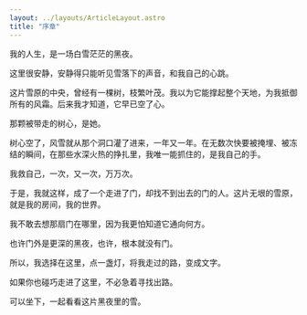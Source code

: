 ```yaml
---
layout: ../layouts/ArticleLayout.astro
title: "序章"
---
```


我的人生，是一场白雪茫茫的黑夜。

这里很安静，安静得只能听见雪落下的声音，和我自己的心跳。

这片雪原的中央，曾经有一棵树，枝繁叶茂。我以为它能撑起整个天地，为我抵御所有的风霜。后来我才知道，它早已空了心。

那颗被带走的树心，是她。

树心空了，风雪就从那个洞口灌了进来，一年又一年。在无数次快要被掩埋、被冻结的瞬间，在那些水深火热的挣扎里，我唯一能抓住的，是我自己的手。

我救自己，一次，又一次，万万次。

于是，我就这样，成了一个走进了门，却找不到出去的门的人。这片无垠的雪原，就是我的房间，我的世界。

我不敢去想那扇门在哪里，因为我更怕知道它通向何方。

也许门外是更深的黑夜，也许，根本就没有门。

所以，我选择在这里，点一盏灯，将我走过的路，变成文字。

如果你也碰巧走进了这里，不必急着寻找出路。

可以坐下，一起看看这片黑夜里的雪。